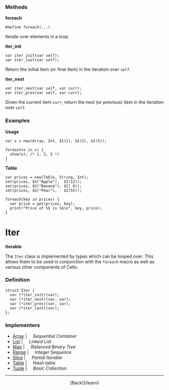   <div class="row">
  <div class="col-xs-6 col-md-6">

### Methods

__foreach__

    #define foreach(...)
    

Iterate over elements in a loop.

__iter_init__

    var iter_init(var self);
    var iter_last(var self);

Return the initial item (or final item) in the iteration over `self`.

__iter_next__

    var iter_next(var self, var curr);
    var iter_prev(var self, var curr);

Given the current item `curr`, return the next (or previous) item in the iteration over `self`.

### Examples

__Usage__

    var x = new(Array, Int, $I(1), $I(2), $I(5));
    
    foreach(o in x) {
      show(o); /* 1, 2, 5 */
    }
    

__Table__

    var prices = new(Table, String, Int);
    set(prices, $S("Apple"),  $I(12));
    set(prices, $S("Banana"), $I( 6));
    set(prices, $S("Pear"),   $I(55));
    
    foreach(key in prices) {
      var price = get(prices, key);
      print("Price of %$ is %$\n", key, price);
    }
    



  </div>
  <div class="col-xs-6 col-md-6">

# Iter
__Iterable__

The `Iter` class is implemented by types which can be looped over. This allows them to be used in conjunction with the `foreach` macro as well as various other components of Cello.

### Definition

    struct Iter {
      var (*iter_init)(var);
      var (*iter_next)(var, var);
      var (*iter_prev)(var, var);
      var (*iter_last)(var);
    };
    

### Implementers

* <span class="docitem">[Array](/learn/array)</span> | &nbsp; &nbsp;   _Sequential Container_
* <span class="docitem">[List](/learn/list)</span> | &nbsp; &nbsp;   _Linked List_
* <span class="docitem">[Map](/learn/map)</span> | &nbsp; &nbsp;   _Balanced Binary Tree_
* <span class="docitem">[Range](/learn/range)</span> | &nbsp; &nbsp;   _Integer Sequence_
* <span class="docitem">[Slice](/learn/slice)</span> | &nbsp; &nbsp;   _Partial Iterable_
* <span class="docitem">[Table](/learn/table)</span> | &nbsp; &nbsp;   _Hash table_
* <span class="docitem">[Tuple](/learn/tuple)</span> | &nbsp; &nbsp;   _Basic Collection_

* * *

  <p style="text-align:center;">
[Back](/learn)
  </p>

  </div>
  </div>
